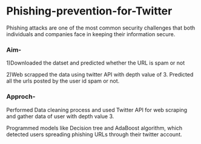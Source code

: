 # Phishing-prevention-for-Twitter

Phishing attacks are one of the most common security challenges that both individuals and companies face in keeping their information secure.

### Aim-
1)Downloaded the datset and  predicted whether the URL is spam or not

2)Web scrapped the data using twitter API with depth value of 3. Predicted all the urls posted by the user id spam or not.


### Approch-

Performed Data cleaning process and used Twitter API for web scraping and gather data of user with depth value 3.

Programmed models like Decision tree and AdaBoost algorithm, which detected users spreading phishing URLs through their twitter account.

